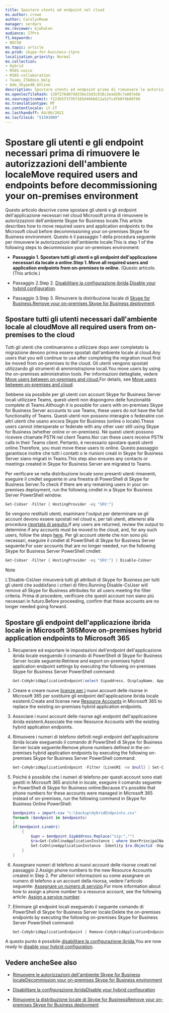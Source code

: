 ```yaml
---
title: Spostare utenti ed endpoint nel cloud
ms.author: crowe
author: CarolynRowe
manager: serdars
ms.reviewer: bjwhalen
audience: ITPro
f1.keywords:
- NOCSH
ms.topic: article
ms.prod: skype-for-business-itpro
localization_priority: Normal
ms.collection:
- Hybrid
- M365-voice
- M365-collaboration
- Teams_ITAdmin_Help
- Adm_Skype4B_Online
description: Spostare utenti ed endpoint prima di rimuovere le autorizzazioni di un ambiente locale di Skype for Business.
ms.openlocfilehash: 130f276d07dd33be33d3c038c2ead20c7a887e6b
ms.sourcegitcommit: f223b5f3735f165d46bb611a52fcdfb0f4b88f66
ms.translationtype: MT
ms.contentlocale: it-IT
ms.lasthandoff: 04/06/2021
ms.locfileid: "51593909"
---
```

# <a name="move-required-users-and-endpoints-before-decommissioning-your-on-premises-environment"></a><span data-ttu-id="e8873-103">Spostare gli utenti e gli endpoint necessari prima di rimuovere le autorizzazioni dell'ambiente locale</span><span class="sxs-lookup"><span data-stu-id="e8873-103">Move required users and endpoints before decommissioning your on-premises environment</span></span>

<span data-ttu-id="e8873-104">Questo articolo descrive come spostare gli utenti e gli endpoint dell'applicazione necessari nel cloud Microsoft prima di rimuovere le autorizzazioni dell'ambiente Skype for Business locale.</span><span class="sxs-lookup"><span data-stu-id="e8873-104">This article describes how to move required users and application endpoints to the Microsoft cloud before decommissioning your on-premises Skype for Business environment.</span></span> <span data-ttu-id="e8873-105">Questo è il passaggio 1 della procedura seguente per rimuovere le autorizzazioni dell'ambiente locale:</span><span class="sxs-lookup"><span data-stu-id="e8873-105">This is step 1 of the following steps to decommission your on-premises environment:</span></span>

- <span data-ttu-id="e8873-106">**Passaggio 1. Spostare tutti gli utenti e gli endpoint dell'applicazione necessari da locale a online.**</span><span class="sxs-lookup"><span data-stu-id="e8873-106">**Step 1. Move all required users and application endpoints from on-premises to online.**</span></span> <span data-ttu-id="e8873-107">(Questo articolo.</span><span class="sxs-lookup"><span data-stu-id="e8873-107">(This article.)</span></span>

- <span data-ttu-id="e8873-108">Passaggio 2.</span><span class="sxs-lookup"><span data-stu-id="e8873-108">Step 2.</span></span> <span data-ttu-id="e8873-109">[Disabilitare la configurazione ibrida](cloud-consolidation-disabling-hybrid.md).</span><span class="sxs-lookup"><span data-stu-id="e8873-109">[Disable your hybrid configuration](cloud-consolidation-disabling-hybrid.md).</span></span>

- <span data-ttu-id="e8873-110">Passaggio 3.</span><span class="sxs-lookup"><span data-stu-id="e8873-110">Step 3.</span></span> <span data-ttu-id="e8873-111">Rimuovere la distribuzione locale di [Skype for Business.](decommission-remove-on-prem.md)</span><span class="sxs-lookup"><span data-stu-id="e8873-111">[Remove your on-premises Skype for Business deployment](decommission-remove-on-prem.md).</span></span>


## <a name="move-all-required-users-from-on-premises-to-the-cloud"></a><span data-ttu-id="e8873-112">Spostare tutti gli utenti necessari dall'ambiente locale al cloud</span><span class="sxs-lookup"><span data-stu-id="e8873-112">Move all required users from on-premises to the cloud</span></span>

<span data-ttu-id="e8873-113">Tutti gli utenti che continueranno a utilizzare dopo aver completato la migrazione devono prima essere spostati dall'ambiente locale al cloud.</span><span class="sxs-lookup"><span data-stu-id="e8873-113">Any users that you will continue to use after completing the migration must first be moved from on-premises to the cloud.</span></span> <span data-ttu-id="e8873-114">Gli utenti vengono spostati utilizzando gli strumenti di amministrazione locali.</span><span class="sxs-lookup"><span data-stu-id="e8873-114">You move users by using the on-premises administration tools.</span></span> <span data-ttu-id="e8873-115">Per informazioni dettagliate, vedere [Move users between on-premises and cloud.](move-users-between-on-premises-and-cloud.md)</span><span class="sxs-lookup"><span data-stu-id="e8873-115">For details, see [Move users between on-premises and cloud](move-users-between-on-premises-and-cloud.md).</span></span>

<span data-ttu-id="e8873-116">Sebbene sia possibile per gli utenti con account Skype for Business Server locali utilizzare Teams, questi utenti non dispongono delle funzionalità complete di Teams.</span><span class="sxs-lookup"><span data-stu-id="e8873-116">Although it is possible for users with on-premises Skype for Business Server accounts to use Teams, these users do not have the full functionality of Teams.</span></span> <span data-ttu-id="e8873-117">Questi utenti non possono interagire o federatire con altri utenti che usano ancora Skype for Business (online o locale).</span><span class="sxs-lookup"><span data-stu-id="e8873-117">These users cannot interoperate or federate with any other user still using Skype for Business (whether online or on-premises).</span></span> <span data-ttu-id="e8873-118">Né questi utenti possono ricevere chiamate PSTN nel client Teams.</span><span class="sxs-lookup"><span data-stu-id="e8873-118">Nor can these users receive PSTN calls in their Teams client.</span></span> <span data-ttu-id="e8873-119">Pertanto, è necessario spostare questi utenti online.</span><span class="sxs-lookup"><span data-stu-id="e8873-119">Therefore, you must move these users to online.</span></span> <span data-ttu-id="e8873-120">Questo passaggio garantisce inoltre che tutti i contatti o le riunioni creati in Skype for Business Server siano migrati in Teams.</span><span class="sxs-lookup"><span data-stu-id="e8873-120">This step also ensures any contacts or meetings created in Skype for Business Server are migrated to Teams.</span></span>

<span data-ttu-id="e8873-121">Per verificare se nella distribuzione locale sono presenti utenti rimanenti, eseguire il cmdlet seguente in una finestra di PowerShell di Skype for Business Server.</span><span class="sxs-lookup"><span data-stu-id="e8873-121">To check if there are any remaining users in your on-premises deployment, run the following cmdlet in a Skype for Business Server PowerShell window.</span></span>

```PowerShell
Get-CsUser -Filter { HostingProvider -eq "SRV:"}
```

<span data-ttu-id="e8873-122">Se vengono restituiti utenti, esaminare l'output per determinare se gli account devono essere spostati nel cloud e, per tali utenti, attenersi alla procedura [riportata di seguito.](move-users-between-on-premises-and-cloud.md)</span><span class="sxs-lookup"><span data-stu-id="e8873-122">If any users are returned, review the output to determine if any accounts must be moved to the cloud, and, for any such users, follow the steps [here](move-users-between-on-premises-and-cloud.md).</span></span> <span data-ttu-id="e8873-123">Per gli account utente che non sono più necessari, eseguire il cmdlet di PowerShell di Skype for Business Server seguente:</span><span class="sxs-lookup"><span data-stu-id="e8873-123">For user accounts that are no longer needed, run the following Skype for Business Server PowerShell cmdlet:</span></span>

```PowerShell
Get-CsUser -Filter { HostingProvider -eq "SRV:"} | Disable-CsUser
```

> [!NOTE]
> <span data-ttu-id="e8873-124">L'Disable-CsUser rimuoverà tutti gli attributi di Skype for Business per tutti gli utenti che soddisfano i criteri di filtro.</span><span class="sxs-lookup"><span data-stu-id="e8873-124">Running Disable-CsUser will remove all Skype for Business attributes for all users meeting the filter criteria.</span></span> <span data-ttu-id="e8873-125">Prima di procedere, verificare che questi account non siano più necessari in futuro.</span><span class="sxs-lookup"><span data-stu-id="e8873-125">Before proceeding, confirm that these accounts are no longer needed going forward.</span></span>

## <a name="move-on-premises-hybrid-application-endpoints-to-microsoft-365"></a><span data-ttu-id="e8873-126">Spostare gli endpoint dell'applicazione ibrida locale in Microsoft 365</span><span class="sxs-lookup"><span data-stu-id="e8873-126">Move on-premises hybrid application endpoints to Microsoft 365</span></span>

1. <span data-ttu-id="e8873-127">Recuperare ed esportare le impostazioni dell'endpoint dell'applicazione ibrida locale eseguendo il comando di PowerShell di Skype for Business Server locale seguente:</span><span class="sxs-lookup"><span data-stu-id="e8873-127">Retrieve and export on-premises hybrid application endpoint settings by executing the following on-premises Skype for Business Server PowerShell command:</span></span>

   ```PowerShell
   Get-CsHybridApplicationEndpoint|select Sipaddress, DisplayName, ApplicationID, LineUri |Export-Csv -Path "c:\backup\HybridEndpoints.csv"
   ```
2. <span data-ttu-id="e8873-128">Creare e creare nuove [licenze per i](https://docs.microsoft.com/microsoftteams/manage-resource-accounts) nuovi account delle risorse in Microsoft 365 per sostituire gli endpoint dell'applicazione ibrida locale esistenti.</span><span class="sxs-lookup"><span data-stu-id="e8873-128">Create and license new [Resource Accounts](https://docs.microsoft.com/microsoftteams/manage-resource-accounts) in Microsoft 365 to replace the existing on-premises hybrid application endpoints.</span></span>

3. <span data-ttu-id="e8873-129">Associare i nuovi account delle risorse agli endpoint dell'applicazione ibrida esistenti.</span><span class="sxs-lookup"><span data-stu-id="e8873-129">Associate the new Resource Accounts with the existing hybrid application endpoints.</span></span>

4. <span data-ttu-id="e8873-130">Rimuovere i numeri di telefono definiti negli endpoint dell'applicazione ibrida locale eseguendo il comando di PowerShell di Skype for Business Server locale seguente:</span><span class="sxs-lookup"><span data-stu-id="e8873-130">Remove phone numbers defined in the on-premises hybrid application endpoints by executing the following on-premises Skype for Business Server PowerShell command:</span></span>

   ```PowerShell
   Get-CsHybridApplicationEndpoint -Filter {LineURI -ne $null} | Set-CsHybridApplicationEndpoint -LineURI ""
   ```
5. <span data-ttu-id="e8873-131">Poiché è possibile che i numeri di telefono per questi account sono stati gestiti in Microsoft 365 anziché in locale, eseguire il comando seguente in PowerShell di Skype for Business online:</span><span class="sxs-lookup"><span data-stu-id="e8873-131">Because it's possible that phone numbers for these accounts were managed in Microsoft 365 instead of on-premises, run the following command in Skype for Business Online PowerShell:</span></span>

   ```PowerShell
   $endpoints = import-csv "c:\backup\HybridEndpoints.csv"
   foreach ($endpoint in $endpoints)
   {
   if($endpoint.LineUri)
       {
           $upn = $endpoint.SipAddress.Replace("sip:","")
           $ra=Get-CsOnlineApplicationInstance | where UserPrincipalName -eq $upn 
           Set-CsOnlineApplicationInstance -Identity $ra.Objectid -OnpremPhoneNumber ""
       }
   }
   ```

6. <span data-ttu-id="e8873-132">Assegnare numeri di telefono ai nuovi account delle risorse creati nel passaggio 2.</span><span class="sxs-lookup"><span data-stu-id="e8873-132">Assign phone numbers to the new Resource Accounts created in Step 2.</span></span> <span data-ttu-id="e8873-133">Per ulteriori informazioni su come assegnare un numero di telefono a un account della risorsa, vedere l'articolo seguente: [Assegnare un numero di servizio](https://docs.microsoft.com/microsoftteams/manage-resource-accounts#assign-a-service-number).</span><span class="sxs-lookup"><span data-stu-id="e8873-133">For more information about how to assign a phone number to a resource account, see the following article: [Assign a service number](https://docs.microsoft.com/microsoftteams/manage-resource-accounts#assign-a-service-number).</span></span>

7. <span data-ttu-id="e8873-134">Eliminare gli endpoint locali eseguendo il seguente comando di PowerShell di Skype for Business Server locale:</span><span class="sxs-lookup"><span data-stu-id="e8873-134">Delete the on-premises endpoints by executing the following on-premises Skype for Business Server PowerShell command:</span></span>

   ```PowerShell
   Get-CsHybridApplicationEndpoint | Remove-CsHybridApplicationEndpoint
   ```
<span data-ttu-id="e8873-135">A questo punto è possibile [disabilitare la configurazione ibrida.](cloud-consolidation-disabling-hybrid.md)</span><span class="sxs-lookup"><span data-stu-id="e8873-135">You are now ready to [disable your hybrid configuration](cloud-consolidation-disabling-hybrid.md).</span></span>

## <a name="see-also"></a><span data-ttu-id="e8873-136">Vedere anche</span><span class="sxs-lookup"><span data-stu-id="e8873-136">See also</span></span>

- [<span data-ttu-id="e8873-137">Rimuovere le autorizzazioni dell'ambiente Skype for Business locale</span><span class="sxs-lookup"><span data-stu-id="e8873-137">Decommission your on-premises Skype for Business environment</span></span>](decommission-on-prem-overview.md)

- [<span data-ttu-id="e8873-138">Disabilitare la configurazione ibrida</span><span class="sxs-lookup"><span data-stu-id="e8873-138">Disable your hybrid configuration</span></span>](cloud-consolidation-disabling-hybrid.md)

- [<span data-ttu-id="e8873-139">Rimuovere la distribuzione locale di Skype for Business</span><span class="sxs-lookup"><span data-stu-id="e8873-139">Remove your on-premises Skype for Business deployment</span></span>](decommission-remove-on-prem.md)




